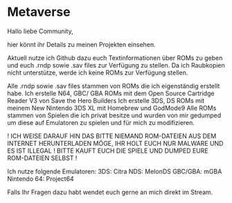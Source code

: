 # Metaverse

Hallo liebe Community,

hier könnt ihr Details zu meinen Projekten einsehen.

Aktuell nutze ich Github dazu euch Textinformationen über ROMs zu geben und euch .rndp sowie .sav files zur Verfügung zu stellen.
Da ich Raubkopien nicht unterstütze, werde ich keine ROMs zur Verfügung stellen.

Alle .rndp sowie .sav files stammen von ROMs die ich eigenständig erstellt habe.
Ich erstelle N64, GBC/ GBA ROMs mit dem Open Source Cartridge Reader V3 von Save the Hero Builders
Ich erstelle 3DS, DS ROMs mit meinem New Nintendo 3DS XL mit Homebrew und GodMode9
Alle ROMs stammen von Spielen die ich privat besitze und wurden von mir gedumped um diese auf Emulatoren zu spielen und für mich zu modifizieren.

! ICH WEISE DARAUF HIN DAS BITTE NIEMAND ROM-DATEIEN AUS DEM INTERNET HERUNTERLADEN MÖGE, IHR HOLT EUCH NUR MALWARE UND ES IST ILLEGAL ! BITTE KAUFT EUCH DIE SPIELE UND DUMPED EURE ROM-DATEIEN SELBST !

Ich nutze folgende Emulatoren:
3DS: Citra
NDS: MelonDS
GBC/GBA: mGBA
Nintendo 64: Project64

Falls Ihr Fragen dazu habt wendet euch gerne an mich direkt im Stream.
